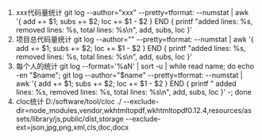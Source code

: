 1. xxx代码量统计 
git log --author="xxx" --pretty=tformat: --numstat | awk '{ add += $1; subs += $2; loc += $1 - $2 } END { printf "added lines: %s, removed lines: %s, total lines: %s\n", add, subs, loc }'
2. 项目总代码量统计 
git log --author="" --pretty=tformat: --numstat | awk '{ add += $1; subs += $2; loc += $1 - $2 } END { printf "added lines: %s, removed lines: %s, total lines: %s\n", add, subs, loc }'
3. 每个人的统计 
git log --format='%aN' | sort -u | while read name; do echo -en "$name"; git log --author="$name" --pretty=tformat: --numstat | awk '{ add += $1; subs += $2; loc += $1 - $2 } END { printf " added lines: %s, removed lines: %s, total lines: %s\n", add, subs, loc }' -; done
4. cloc统计 
D:/software/tool/cloc ./ --exclude-dir=node_modules,vendor,wkhtmltopdf,wkhtmltopdf0.12.4,resources/assets/library/js,public/dist,storage --exclude-ext=json,jpg,png,xml,cls,doc,docx
